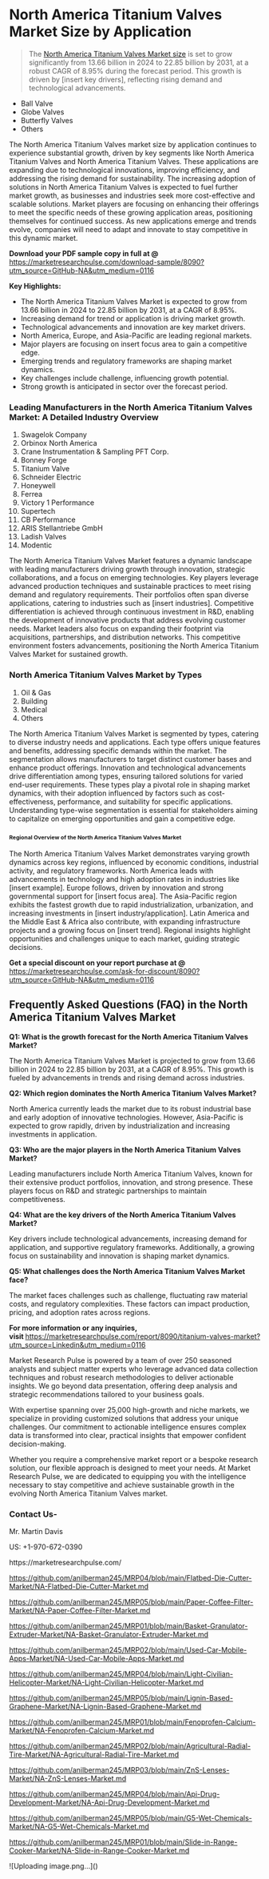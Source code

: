 <h1>North America Titanium Valves Market&nbsp;Size by Application</h1><blockquote><p>The <a href="https://marketresearchpulse.com/download-sample/8090?utm_source=GitHub-NA&amp;utm_medium=0116">North America Titanium Valves Market size</a> is set to grow significantly from 13.66 billion in 2024 to 22.85 billion by 2031, at a robust CAGR of 8.95% during the forecast period. This growth is driven by [insert key drivers], reflecting rising demand and technological advancements.</p></blockquote><ul><li>Ball Valve<li> Globe Valves<li> Butterfly Valves<li> Others</li></ul><p>The North America Titanium Valves market size by application continues to experience substantial growth, driven by key segments like North America Titanium Valves and North America Titanium Valves. These applications are expanding due to technological innovations, improving efficiency, and addressing the rising demand for sustainability. The increasing adoption of solutions in North America Titanium Valves is expected to fuel further market growth, as businesses and industries seek more cost-effective and scalable solutions. Market players are focusing on enhancing their offerings to meet the specific needs of these growing application areas, positioning themselves for continued success. As new applications emerge and trends evolve, companies will need to adapt and innovate to stay competitive in this dynamic market.</p><p><strong>Download your PDF sample copy in full at @ </strong><a href="https://marketresearchpulse.com/download-sample/8090?utm_source=GitHub-NA&amp;utm_medium=0116">https://marketresearchpulse.com/download-sample/8090?utm_source=GitHub-NA&amp;utm_medium=0116</a></p><p><strong>Key Highlights: </strong></p><ul><li>The North America Titanium Valves Market is expected to grow from 13.66 billion in 2024 to 22.85 billion by 2031, at a CAGR of 8.95%.</li><li>Increasing demand for trend or application is driving market growth.</li><li>Technological advancements and innovation are key market drivers.</li><li>North America, Europe, and Asia-Pacific are leading regional markets.</li><li>Major players are focusing on insert focus area to gain a competitive edge.</li><li>Emerging trends and regulatory frameworks are shaping market dynamics.</li><li>Key challenges include challenge, influencing growth potential.</li><li>Strong growth is anticipated in sector over the forecast period.</li></ul><h3>Leading Manufacturers in the North America Titanium Valves Market: A Detailed Industry Overview</h3><ol><li>Swagelok Company</li><li>Orbinox North America</li><li>Crane Instrumentation & Sampling PFT Corp.</li><li>Bonney Forge</li><li>Titanium Valve</li><li>Schneider Electric</li><li>Honeywell</li><li>Ferrea</li><li>Victory 1 Performance</li><li>Supertech</li><li>CB Performance</li><li>ARIS Stellantriebe GmbH</li><li>Ladish Valves</li><li>Modentic</li></ol><div class="flex max-w-full flex-col flex-grow"><div class="min-h-8 text-message flex w-full flex-col items-end gap-2 whitespace-normal break-words [.text-message+&amp;]:mt-5" dir="auto" data-message-author-role="assistant" data-message-id="fd8432e4-4910-450d-b182-61b7bfb0a01f" data-message-model-slug="gpt-4o"><div class="flex w-full flex-col gap-1 empty:hidden first:pt-[3px]"><div class="markdown prose w-full break-words dark:prose-invert light"><p>The North America Titanium Valves Market features a dynamic landscape with leading manufacturers driving growth through innovation, strategic collaborations, and a focus on emerging technologies. Key players leverage advanced production techniques and sustainable practices to meet rising demand and regulatory requirements. Their portfolios often span diverse applications, catering to industries such as [insert industries]. Competitive differentiation is achieved through continuous investment in R&amp;D, enabling the development of innovative products that address evolving customer needs. Market leaders also focus on expanding their footprint via acquisitions, partnerships, and distribution networks. This competitive environment fosters advancements, positioning the North America Titanium Valves Market for sustained growth.</p></div></div></div></div><h3>North America Titanium Valves Market by Types</h3><ol><li>Oil & Gas<li> Building<li> Medical<li> Others</li></ol><div class="flex max-w-full flex-col flex-grow"><div class="min-h-8 text-message flex w-full flex-col items-end gap-2 whitespace-normal break-words [.text-message+&amp;]:mt-5" dir="auto" data-message-author-role="assistant" data-message-id="084470be-0bb7-4664-bddf-5156b4f41249" data-message-model-slug="gpt-4o-mini"><div class="flex w-full flex-col gap-1 empty:hidden first:pt-[3px]"><div class="markdown prose w-full break-words dark:prose-invert light"><p>The North America Titanium Valves Market is segmented by types, catering to diverse industry needs and applications. Each type offers unique features and benefits, addressing specific demands within the market. The segmentation allows manufacturers to target distinct customer bases and enhance product offerings. Innovation and technological advancements drive differentiation among types, ensuring tailored solutions for varied end-user requirements. These types play a pivotal role in shaping market dynamics, with their adoption influenced by factors such as cost-effectiveness, performance, and suitability for specific applications. Understanding type-wise segmentation is essential for stakeholders aiming to capitalize on emerging opportunities and gain a competitive edge.</p></div></div></div></div><h3><span style="font-size: 11px;">Regional Overview of the North America Titanium Valves Market</span></h3><div class="flex max-w-full flex-col flex-grow"><div class="min-h-8 text-message flex w-full flex-col items-end gap-2 whitespace-normal break-words [.text-message+&amp;]:mt-5" dir="auto" data-message-author-role="assistant" data-message-id="e9038762-ce64-4e30-91c9-9bd413514231" data-message-model-slug="gpt-4o-mini"><div class="flex w-full flex-col gap-1 empty:hidden first:pt-[3px]"><div class="markdown prose w-full break-words dark:prose-invert light"><p>The North America Titanium Valves Market demonstrates varying growth dynamics across key regions, influenced by economic conditions, industrial activity, and regulatory frameworks. North America leads with advancements in technology and high adoption rates in industries like [insert example]. Europe follows, driven by innovation and strong governmental support for [insert focus area]. The Asia-Pacific region exhibits the fastest growth due to rapid industrialization, urbanization, and increasing investments in [insert industry/application]. Latin America and the Middle East &amp; Africa also contribute, with expanding infrastructure projects and a growing focus on [insert trend]. Regional insights highlight opportunities and challenges unique to each market, guiding strategic decisions.</p></div></div></div></div><p><strong>Get a special discount on your report purchase at @ </strong><a href="https://marketresearchpulse.com/ask-for-discount/8090?utm_source=GitHub-NA&amp;utm_medium=0116">https://marketresearchpulse.com/ask-for-discount/8090?utm_source=GitHub-NA&amp;utm_medium=0116</a></p><h2>Frequently Asked Questions (FAQ) in the North America Titanium Valves Market</h2><p><strong>Q1: What is the growth forecast for the North America Titanium Valves Market?</strong></p><p>The North America Titanium Valves Market is projected to grow from 13.66 billion in 2024 to 22.85 billion by 2031, at a CAGR of 8.95%. This growth is fueled by advancements in trends and rising demand across industries.</p><p><strong>Q2: Which region dominates the North America Titanium Valves Market?</strong></p><p>North America currently leads the market due to its robust industrial base and early adoption of innovative technologies. However, Asia-Pacific is expected to grow rapidly, driven by industrialization and increasing investments in application.</p><p><strong>Q3: Who are the major players in the North America Titanium Valves Market?</strong></p><p>Leading manufacturers include North America Titanium Valves, known for their extensive product portfolios, innovation, and strong presence. These players focus on R&amp;D and strategic partnerships to maintain competitiveness.</p><p><strong>Q4: What are the key drivers of the North America Titanium Valves Market?</strong></p><p>Key drivers include technological advancements, increasing demand for application, and supportive regulatory frameworks. Additionally, a growing focus on sustainability and innovation is shaping market dynamics.</p><p><strong>Q5: What challenges does the North America Titanium Valves Market face?</strong></p><p>The market faces challenges such as challenge, fluctuating raw material costs, and regulatory complexities. These factors can impact production, pricing, and adoption rates across regions.</p><p><strong>For more information or any inquiries, visit&nbsp;</strong><a href="https://marketresearchpulse.com/report/8090/titanium-valves-market?utm_source=Linkedin&utm_medium=0116">https://marketresearchpulse.com/report/8090/titanium-valves-market?utm_source=Linkedin&utm_medium=0116</a></p><p>Market Research Pulse is powered by a team of over 250 seasoned analysts and subject matter experts who leverage advanced data collection techniques and robust research methodologies to deliver actionable insights. We go beyond data presentation, offering deep analysis and strategic recommendations tailored to your business goals.</p><p>With expertise spanning over 25,000 high-growth and niche markets, we specialize in providing customized solutions that address your unique challenges. Our commitment to actionable intelligence ensures complex data is transformed into clear, practical insights that empower confident decision-making.</p><p>Whether you require a comprehensive market report or a bespoke research solution, our flexible approach is designed to meet your needs. At Market Research Pulse, we are dedicated to equipping you with the intelligence necessary to stay competitive and achieve sustainable growth in the evolving North America Titanium Valves market.</p><h3><strong>Contact Us-</strong></h3><p>Mr. Martin Davis</p><p>US: +1-970-672-0390</p><p>https://marketresearchpulse.com/</p><p><a href="https://github.com/anilberman245/MRP04/blob/main/Flatbed-Die-Cutter-Market/NA-Flatbed-Die-Cutter-Market.md">https://github.com/anilberman245/MRP04/blob/main/Flatbed-Die-Cutter-Market/NA-Flatbed-Die-Cutter-Market.md</a></p><p><a href="https://github.com/anilberman245/MRP05/blob/main/Paper-Coffee-Filter-Market/NA-Paper-Coffee-Filter-Market.md">https://github.com/anilberman245/MRP05/blob/main/Paper-Coffee-Filter-Market/NA-Paper-Coffee-Filter-Market.md</a></p><p><a href="https://github.com/anilberman245/MRP01/blob/main/Basket-Granulator-Extruder-Market/NA-Basket-Granulator-Extruder-Market.md">https://github.com/anilberman245/MRP01/blob/main/Basket-Granulator-Extruder-Market/NA-Basket-Granulator-Extruder-Market.md</a></p><p><a href="https://github.com/anilberman245/MRP02/blob/main/Used-Car-Mobile-Apps-Market/NA-Used-Car-Mobile-Apps-Market.md">https://github.com/anilberman245/MRP02/blob/main/Used-Car-Mobile-Apps-Market/NA-Used-Car-Mobile-Apps-Market.md</a></p><p><a href="https://github.com/anilberman245/MRP04/blob/main/Light-Civilian-Helicopter-Market/NA-Light-Civilian-Helicopter-Market.md">https://github.com/anilberman245/MRP04/blob/main/Light-Civilian-Helicopter-Market/NA-Light-Civilian-Helicopter-Market.md</a></p><p><a href="https://github.com/anilberman245/MRP05/blob/main/Lignin-Based-Graphene-Market/NA-Lignin-Based-Graphene-Market.md">https://github.com/anilberman245/MRP05/blob/main/Lignin-Based-Graphene-Market/NA-Lignin-Based-Graphene-Market.md</a></p><p><a href="https://github.com/anilberman245/MRP01/blob/main/Fenoprofen-Calcium-Market/NA-Fenoprofen-Calcium-Market.md">https://github.com/anilberman245/MRP01/blob/main/Fenoprofen-Calcium-Market/NA-Fenoprofen-Calcium-Market.md</a></p><p><a href="https://github.com/anilberman245/MRP02/blob/main/Agricultural-Radial-Tire-Market/NA-Agricultural-Radial-Tire-Market.md">https://github.com/anilberman245/MRP02/blob/main/Agricultural-Radial-Tire-Market/NA-Agricultural-Radial-Tire-Market.md</a></p><p><a href="https://github.com/anilberman245/MRP03/blob/main/ZnS-Lenses-Market/NA-ZnS-Lenses-Market.md">https://github.com/anilberman245/MRP03/blob/main/ZnS-Lenses-Market/NA-ZnS-Lenses-Market.md</a></p><p><a href="https://github.com/anilberman245/MRP04/blob/main/Api-Drug-Development-Market/NA-Api-Drug-Development-Market.md">https://github.com/anilberman245/MRP04/blob/main/Api-Drug-Development-Market/NA-Api-Drug-Development-Market.md</a></p><p><a href="https://github.com/anilberman245/MRP05/blob/main/G5-Wet-Chemicals-Market/NA-G5-Wet-Chemicals-Market.md">https://github.com/anilberman245/MRP05/blob/main/G5-Wet-Chemicals-Market/NA-G5-Wet-Chemicals-Market.md</a></p><p><a href="https://github.com/anilberman245/MRP01/blob/main/Slide-in-Range-Cooker-Market/NA-Slide-in-Range-Cooker-Market.md">https://github.com/anilberman245/MRP01/blob/main/Slide-in-Range-Cooker-Market/NA-Slide-in-Range-Cooker-Market.md</a></p>
![Uploading image.png…]()
